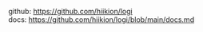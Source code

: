 github: https://github.com/hiikion/logi <br>
docs: https://github.com/hiikion/logi/blob/main/docs.md